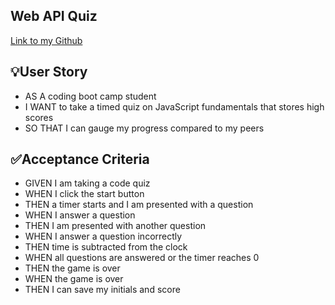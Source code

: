 ## Web API Quiz

[Link to my Github](https://github.com/MartinCespedes)

## 💡User Story

- AS A coding boot camp student
- I WANT to take a timed quiz on JavaScript fundamentals that stores high scores
- SO THAT I can gauge my progress compared to my peers

## ✅Acceptance Criteria

- GIVEN I am taking a code quiz
- WHEN I click the start button
- THEN a timer starts and I am presented with a question
- WHEN I answer a question
- THEN I am presented with another question
- WHEN I answer a question incorrectly
- THEN time is subtracted from the clock
- WHEN all questions are answered or the timer reaches 0
- THEN the game is over
- WHEN the game is over
- THEN I can save my initials and score
